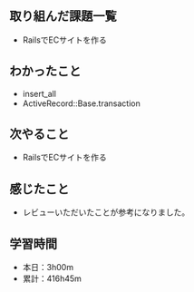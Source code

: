 ## 取り組んだ課題一覧
- RailsでECサイトを作る
## わかったこと
- insert_all
- ActiveRecord::Base.transaction
## 次やること
- RailsでECサイトを作る
## 感じたこと
- レビューいただいたことが参考になりました。
## 学習時間
- 本日：3h00m
- 累計：416h45m
